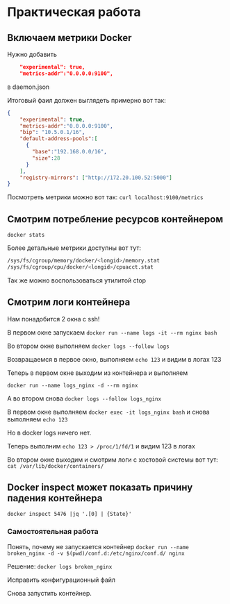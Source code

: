 # Практическая работа

## Включаем метрики Docker

Нужно добавить

```json
    "experimental": true,
    "metrics-addr":"0.0.0.0:9100",
```

в daemon.json

Итоговый фаил должен выглядеть примерно вот так:

```json
{
    "experimental": true,
    "metrics-addr":"0.0.0.0:9100",
    "bip": "10.5.0.1/16",
    "default-address-pools":[
      {
        "base":"192.168.0.0/16",
        "size":28
      }
    ],
    "registry-mirrors": ["http://172.20.100.52:5000"]
}
```

Посмотреть метрики можно вот так:
```curl localhost:9100/metrics```

## Смотрим потребление ресурсов контейнером

```docker stats```

Более детальные метрики доступны вот тут:

```bash
/sys/fs/cgroup/memory/docker/<longid>/memory.stat
/sys/fs/cgroup/cpu/docker/<longid>/cpuacct.stat
```

Так же можно воспользоваться утилитой ctop

## Смотрим логи контейнера

Нам понадобится 2 окна с ssh!

В первом окне запускаем
```docker run --name logs -it --rm nginx bash```

Во втором окне выполняем
```docker logs --follow logs```

Возвращаемся в первое окно, выполняем
```echo 123```
и видим в логах 123

Теперь в первом окне выходим из контейнера и выполняем

```docker run --name logs_nginx -d --rm nginx```

А во втором снова
```docker logs --follow logs_nginx```

В первом окне выполняем
```docker exec -it logs_nginx bash```
и снова выполняем
```echo 123```

Но в docker logs ничего нет.

Теперь выполним
```echo 123 > /proc/1/fd/1```
и видим 123 в логах

Во втором окне выходим и смотрим логи с хостовой системы вот тут:
```cat /var/lib/docker/containers/```

## Docker inspect может показать причину падения контейнера

```docker inspect 5476 |jq '.[0] | {State}'```

### Самостоятельная работа

Понять, почему не запускается контейнер
```docker run --name broken_nginx -d -v $(pwd)/conf.d:/etc/nginx/conf.d/ nginx```

Решение:
```docker logs broken_nginx```

Исправить конфигурационный файл

Снова запустить контейнер.

